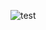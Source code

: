 ![test](https://github.com/SouradiptoC/codon_usage/blob/master/srcs/images/ENc_plot_Staphylococcus%20agnetis.png)
